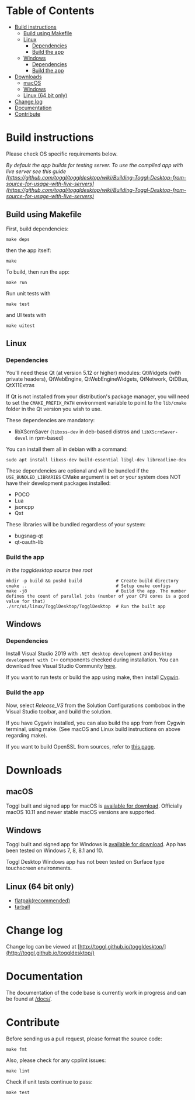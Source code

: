 Table of Contents
=================

  * [Build instructions](#build-instructions)
    * [Build using Makefile](#build-using-makefile)
    * [Linux](#linux)
      * [Dependencies](#dependencies)
      * [Build the app](#build-the-app)
    * [Windows](#windows)
      * [Dependencies](#dependencies-1)
      * [Build the app](#build-the-app-1)
  * [Downloads](#downloads)
    * [macOS](#macos)
    * [Windows](#windows)
    * [Linux (64 bit only)](#linux-64-bit-only)
  * [Change log](#change-log)
  * [Documentation](#documentation)
  * [Contribute](#contribute)

# Build instructions

Please check OS specific requirements below.

_By default the app builds for testing server. To use the compiled app with live server see this guide [https://github.com/toggl/toggldesktop/wiki/Building-Toggl-Desktop-from-source-for-usage-with-live-servers](https://github.com/toggl/toggldesktop/wiki/Building-Toggl-Desktop-from-source-for-usage-with-live-servers)_

## Build using Makefile

First, build dependencies:
```
make deps
```
then the app itself:
```
make
```

To build, then run the app:
```
make run
```

Run unit tests with
```
make test
```
and UI tests with
```
make uitest
```

## Linux

### Dependencies

You'll need these Qt (at version 5.12 or higher) modules: QtWidgets (with private headers), QtWebEngine, QtWebEngineWidgets, QtNetwork, QtDBus, QtX11Extras

If Qt is not installed from your distribution's package manager, you will need to set the `CMAKE_PREFIX_PATH` environment variable to point to the `lib/cmake` folder in the Qt version you wish to use.

These dependencies are mandatory:
 * libXScrnSaver (`libxss-dev` in deb-based distros and `libXScrnSaver-devel` in rpm-based)

 You can install them all in debian with a command:
 ```
 sudo apt install libxss-dev build-essential libgl-dev libreadline-dev

 ```
 
These dependencies are optional and will be bundled if the `USE_BUNDLED_LIBRARIES` CMake argument is set or your system does NOT have their development packages installed:
 * POCO
 * Lua
 * jsoncpp
 * Qxt

These libraries will be bundled regardless of your system:
 * bugsnag-qt
 * qt-oauth-lib

### Build the app

*in the toggldesktop source tree root*
```
mkdir -p build && pushd build             # Create build directory
cmake ..                                  # Setup cmake configs
make -j8                                  # Build the app. The number defines the count of parallel jobs (number of your CPU cores is a good value for that)
./src/ui/linux/TogglDesktop/TogglDesktop  # Run the built app
```

## Windows

### Dependencies

Install Visual Studio 2019 with `.NET desktop development` and `Desktop development with C++` components checked during installation. You can download free Visual Studio Community [here](https://visualstudio.microsoft.com/vs/community/).

If you want to run tests or build the app using make, then install [Cygwin](https://www.cygwin.com/).

### Build the app

Now, select *Release_VS* from the Solution Configurations combobox in the Visual Studio toolbar, and build the solution.

If you have Cygwin installed, you can also build the app from from Cygwin terminal, using make. (See macOS and Linux build instructions on above regarding make).

If you want to build OpenSSL from sources, refer to [this page](docs/win/build-openSSL.md).

# Downloads

## macOS

Toggl built and signed app for macOS is [available for download](https://www.toggl.com/api/v8/installer?platform=darwin&app=td&channel=stable). Officially macOS 10.11 and newer stable macOS versions are supported.

## Windows

Toggl built and signed app for Windows is [available for download](https://www.toggl.com/api/v8/installer?platform=windows&app=td&channel=stable). App has been tested on Windows 7, 8, 8.1 and 10.

Toggl Desktop Windows app has not been tested on Surface type touchscreen environments.

## Linux (64 bit only)

* [flatpak(recommended)](https://flathub.org/apps/details/com.toggl.TogglDesktop)
* [tarball](https://www.toggl.com/api/v8/installer?app=td&platform=linux&channel=stable)


# Change log

Change log can be viewed at [http://toggl.github.io/toggldesktop/](http://toggl.github.io/toggldesktop/)

# Documentation

The documentation of the code base is currently work in progress and can be found at [/docs/](https://github.com/toggl/toggldesktop/tree/master/docs/index.md).

# Contribute

Before sending us a pull request, please format the source code:

```
make fmt
```

Also, please check for any cpplint issues:

```
make lint
```

Check if unit tests continue to pass:

```
make test
```

